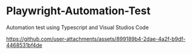 # Playwright-Automation-Test
Automation test using Typescript and Visual Studios Code 

https://github.com/user-attachments/assets/899189b4-2dae-4a2f-b9df-4468531bf4de
